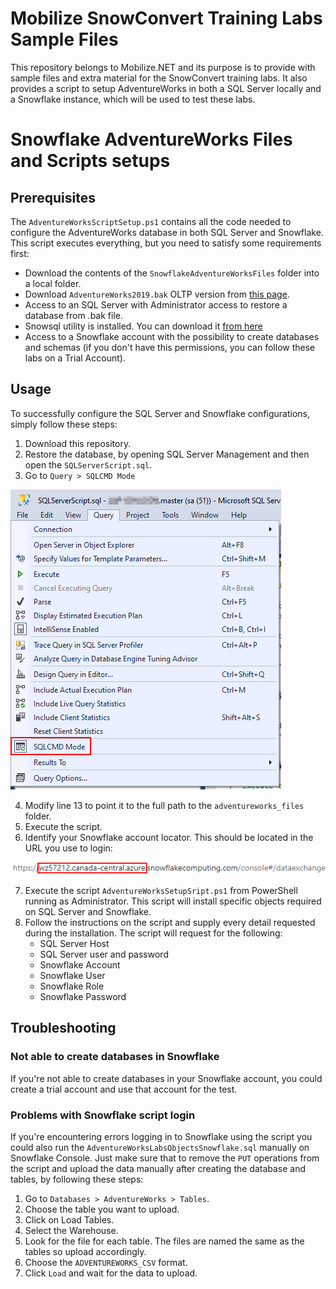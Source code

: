 # Mobilize SnowConvert Training Labs Sample Files

This repository belongs to Mobilize.NET and its purpose is to provide with sample files and extra material for the SnowConvert training labs. It also provides a script to setup AdventureWorks in both a SQL Server locally and a Snowflake instance, which will be used to test these labs.

# Snowflake AdventureWorks Files and Scripts setups

## Prerequisites

The `AdventureWorksScriptSetup.ps1` contains all the code needed to configure the AdventureWorks database in both SQL Server and Snowflake. This script executes everything, but you need to satisfy some requirements first:

 - Download the contents of the `SnowflakeAdventureWorksFiles` folder into a local folder.
 - Download `AdventureWorks2019.bak` OLTP version from [this page](https://docs.microsoft.com/en-us/sql/samples/adventureworks-install-configure?view=sql-server-ver15&tabs=ssms).
 - Access to an SQL Server with Administrator access to restore a database from .bak file.
 - Snowsql utility is installed. You can download it [from here](https://docs.snowflake.com/en/user-guide/snowsql-install-config.html#installing-snowsql-on-microsoft-windows-using-the-installer)
 - Access to a Snowflake account with the possibility to create databases and schemas (if you don't have this permissions, you can follow these labs on a Trial Account).
 
## Usage

To successfully configure the SQL Server and Snowflake configurations, simply follow these steps:

1. Download this repository.
2. Restore the database, by opening SQL Server Management and then open the `SQLServerScript.sql`.
3. Go to `Query > SQLCMD Mode`

![](sqlcmd_mode.png)

4. Modify line 13 to point it to the full path to the `adventureworks_files` folder.
5. Execute the script.
6. Identify your Snowflake account locator. This should be located in the URL you use to login: 

![](snowflake_account.png)

7. Execute the script `AdventureWorksSetupSript.ps1` from PowerShell running as Administrator. This script will install specific objects required on SQL Server and Snowflake.
8. Follow the instructions on the script and supply every detail requested during the installation. The script will request for the following:
	- SQL Server Host
	- SQL Server user and password
	- Snowflake Account
	- Snowflake User
	- Snowflake Role
	- Snowflake Password
 
## Troubleshooting

### Not able to create databases in Snowflake

If you're not able to create databases in your Snowflake account, you could create a trial account and use that account for the test.

### Problems with Snowflake script login

If you're encountering errors logging in to Snowflake using the script you could also run the `AdventureWorksLabsObjectsSnowflake.sql` manually on Snowflake Console. Just make sure that to remove the `PUT` operations from the script and upload the data manually after creating the database and tables, by following these steps:

1. Go to `Databases > AdventureWorks > Tables`.
2. Choose the table you want to upload.
3. Click on Load Tables.
4. Select the Warehouse.
5. Look for the file for each table. The files are named the same as the tables so upload accordingly.
6. Choose the `ADVENTUREWORKS_CSV` format.
7. Click `Load` and wait for the data to upload.